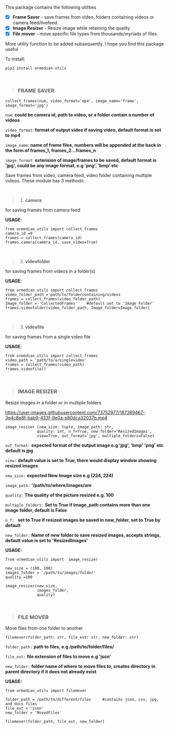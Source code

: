 This package contains the following utilities
- [x] **Frame Saver** - save frames from video, folders containing videos or camera feed/livefeed.
- [x] **Image Resizer** - Resize image while retaining the quality
- [x] **File mover** - move specific file types from thousands/myriads of files.

More utility function to be added subsequently.
I hope you find this package useful


To install:

``
pip3 install ormedian-utils
``

<br>

> ### FRAME SAVER 

```
collect_frames(num, video_format='mp4', image_name='frame', image_format='jpg')
```
`num`: **could be camera id, path to video, or a folder contain a number of videos**

`video_format`: **format of output video if saving video, default format is set to mp4**

`image_name`: **name of frame files, numbers will be appended at the back in the form of frames_1, frames_2...frames_n**

`image_format`: **extension of image/frames to be saved, default format is 'jpg', could be any image format, e.g 'png', 'bmp' etc**

Save frames from video, camera feed, video folder containing multiple videos.
These module has 3 methods:

<br>

> 1. **camera** 
    
for saving frames from camera feed
   
 **USAGE**:

````
from ormedian_utils import collect_frames
camera_id =0
frames = collect_frames(camera_id)
frames.camera(camera_id, save_video=True)
````
<br>

> 2. **videofolder** 

for saving frames from videos in a folder(s)

**USAGE**:
````
from ormedian_utils import collect_frames
video_folder_path ='path/to/foldercontaining/videos
frames = collect_frames(video_folder_path)
Image_folder = 'CollectedFrames'    #default set to 'Image Folder'
frames.videofolder(video_folder_path, Image_folder=Image_folder)
````

<br>

> 3. **videofile** 

for saving frames from a single video file

**USAGE**:
````
from ormedian_utils import collect_frames
video_path = 'path/to/a/singlevideo'
frames = collect_frames(video_path)
frames.videofile()
````

<br>

> ### IMAGE RESIZER 


Resize images in a folder or in multiple folders 


https://user-images.githubusercontent.com/73752977/187389467-3e4c8e8f-bab9-433f-9e0a-e80dca32037b.mp4


```
image_resizer (new_size: tuple, image_path: str,
              quality: int, n_f=True, new_folder='ResizedImages',
              view=True, out_format='jpg', multiple_folders=False)
```
              
```out_format:``` **expected format of the output image e.g 'jpg', 'bmp' 'png' etc default is jpg**

```view:``` **default value is set to True, there would display window showing resized images**

```new_size:``` **expected New Image size e.g (224, 224)**

```image_path:``` **'/path/to/where/images/are**

```quality:``` **The quality of the picture resized e.g. 100**

```multiple_folders:``` **Set to True if image_path contains more than one image folder, default is False**

```n_f: ``` **set to True if resized images be saved in new_folder, set to True by default**

```new_folder:``` **Name of new folder to save resized images, accepts strings, default value is set to 'ResizedImages'**

**USAGE:**

```
from ormedian_utils import  image_resizer

new_size = (100, 100)
images_folder = '/path/to/images/folder' 
quality =100
```
```
image_resizer(new_size,
              images_folder,
              quality)
```

<br>

> ### FILE MOVER 


Move files from one folder to another 

```filemover(folder_path: str, file_ext: str, new_folder: str)```

``folder_path:`` **path to files, e.g /path/to/folder/files/**

``file_ext:`` **file extension of files to move e.g 'json'**

``new_folder:`` **folder name of where to move files to, creates directory in parent directory if it does not already exist**


**USAGE:** 
```
from ormedian_utils import filemover

folder_path = /path/to/different/files     #contains json, csv, jpg, and docs files
file_ext = 'json'
new_folder = 'MovedFiles'

filemover(folder_path, file_ext, new_folder)

```
